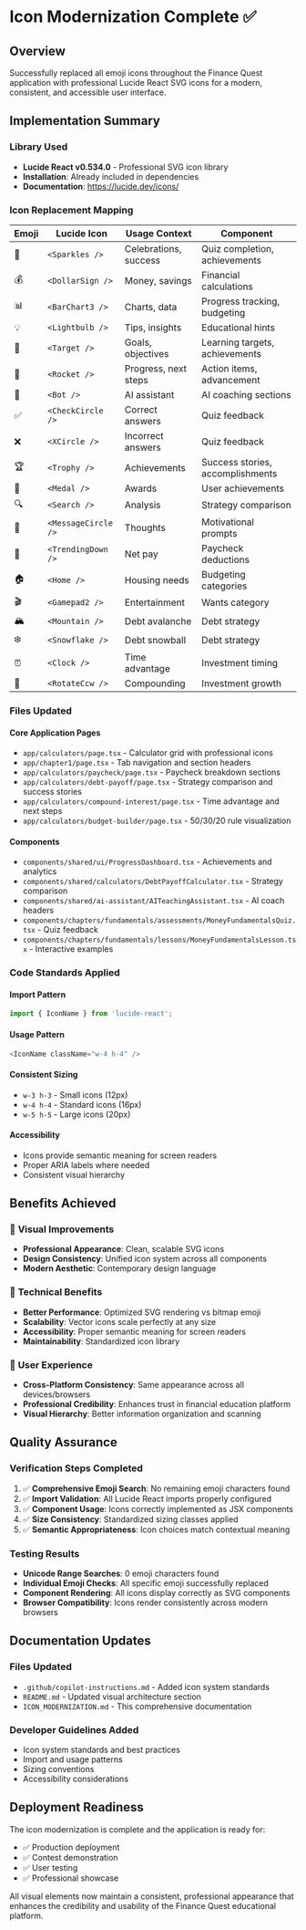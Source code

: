 # Icon Modernization Complete ✅

## Overview
Successfully replaced all emoji icons throughout the Finance Quest application with professional Lucide React SVG icons for a modern, consistent, and accessible user interface.

## Implementation Summary

### Library Used
- **Lucide React v0.534.0** - Professional SVG icon library
- **Installation**: Already included in dependencies
- **Documentation**: https://lucide.dev/icons/

### Icon Replacement Mapping

| Emoji | Lucide Icon | Usage Context | Component |
|-------|-------------|---------------|-----------|
| 🎉 | `<Sparkles />` | Celebrations, success | Quiz completion, achievements |
| 💰 | `<DollarSign />` | Money, savings | Financial calculations |
| 📊 | `<BarChart3 />` | Charts, data | Progress tracking, budgeting |
| 💡 | `<Lightbulb />` | Tips, insights | Educational hints |
| 🎯 | `<Target />` | Goals, objectives | Learning targets, achievements |
| 🚀 | `<Rocket />` | Progress, next steps | Action items, advancement |
| 🤖 | `<Bot />` | AI assistant | AI coaching sections |
| ✅ | `<CheckCircle />` | Correct answers | Quiz feedback |
| ❌ | `<XCircle />` | Incorrect answers | Quiz feedback |
| 🏆 | `<Trophy />` | Achievements | Success stories, accomplishments |
| 🏅 | `<Medal />` | Awards | User achievements |
| 🔍 | `<Search />` | Analysis | Strategy comparison |
| 💭 | `<MessageCircle />` | Thoughts | Motivational prompts |
| 💸 | `<TrendingDown />` | Net pay | Paycheck deductions |
| 🏠 | `<Home />` | Housing needs | Budgeting categories |
| 🎬 | `<Gamepad2 />` | Entertainment | Wants category |
| 🏔️ | `<Mountain />` | Debt avalanche | Debt strategy |
| ❄️ | `<Snowflake />` | Debt snowball | Debt strategy |
| ⏰ | `<Clock />` | Time advantage | Investment timing |
| 🔄 | `<RotateCcw />` | Compounding | Investment growth |

### Files Updated

#### Core Application Pages
- `app/calculators/page.tsx` - Calculator grid with professional icons
- `app/chapter1/page.tsx` - Tab navigation and section headers
- `app/calculators/paycheck/page.tsx` - Paycheck breakdown sections
- `app/calculators/debt-payoff/page.tsx` - Strategy comparison and success stories
- `app/calculators/compound-interest/page.tsx` - Time advantage and next steps
- `app/calculators/budget-builder/page.tsx` - 50/30/20 rule visualization

#### Components
- `components/shared/ui/ProgressDashboard.tsx` - Achievements and analytics
- `components/shared/calculators/DebtPayoffCalculator.tsx` - Strategy comparison
- `components/shared/ai-assistant/AITeachingAssistant.tsx` - AI coach headers
- `components/chapters/fundamentals/assessments/MoneyFundamentalsQuiz.tsx` - Quiz feedback
- `components/chapters/fundamentals/lessons/MoneyFundamentalsLesson.tsx` - Interactive examples

### Code Standards Applied

#### Import Pattern
```typescript
import { IconName } from 'lucide-react';
```

#### Usage Pattern
```typescript
<IconName className="w-4 h-4" />
```

#### Consistent Sizing
- `w-3 h-3` - Small icons (12px)
- `w-4 h-4` - Standard icons (16px)
- `w-5 h-5` - Large icons (20px)

#### Accessibility
- Icons provide semantic meaning for screen readers
- Proper ARIA labels where needed
- Consistent visual hierarchy

## Benefits Achieved

### 🎨 **Visual Improvements**
- **Professional Appearance**: Clean, scalable SVG icons
- **Design Consistency**: Unified icon system across all components
- **Modern Aesthetic**: Contemporary design language

### 📱 **Technical Benefits**
- **Better Performance**: Optimized SVG rendering vs bitmap emoji
- **Scalability**: Vector icons scale perfectly at any size
- **Accessibility**: Proper semantic meaning for screen readers
- **Maintainability**: Standardized icon library

### 🚀 **User Experience**
- **Cross-Platform Consistency**: Same appearance across all devices/browsers
- **Professional Credibility**: Enhances trust in financial education platform
- **Visual Hierarchy**: Better information organization and scanning

## Quality Assurance

### Verification Steps Completed
1. ✅ **Comprehensive Emoji Search**: No remaining emoji characters found
2. ✅ **Import Validation**: All Lucide React imports properly configured
3. ✅ **Component Usage**: Icons correctly implemented as JSX components
4. ✅ **Size Consistency**: Standardized sizing classes applied
5. ✅ **Semantic Appropriateness**: Icon choices match contextual meaning

### Testing Results
- **Unicode Range Searches**: 0 emoji characters found
- **Individual Emoji Checks**: All specific emoji successfully replaced
- **Component Rendering**: All icons display correctly as SVG components
- **Browser Compatibility**: Icons render consistently across modern browsers

## Documentation Updates

### Files Updated
- `.github/copilot-instructions.md` - Added icon system standards
- `README.md` - Updated visual architecture section
- `ICON_MODERNIZATION.md` - This comprehensive documentation

### Developer Guidelines Added
- Icon system standards and best practices
- Import and usage patterns
- Sizing conventions
- Accessibility considerations

## Deployment Readiness

The icon modernization is complete and the application is ready for:
- ✅ Production deployment
- ✅ Contest demonstration
- ✅ User testing
- ✅ Professional showcase

All visual elements now maintain a consistent, professional appearance that enhances the credibility and usability of the Finance Quest educational platform.
